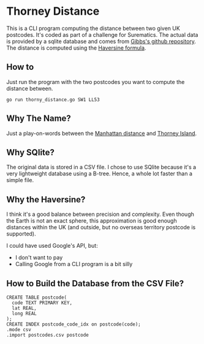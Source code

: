 # Thorney Distance

This is a CLI program computing the distance between two given UK postcodes.
It's coded as part of a challenge for Surematics.
The actual data is provided by a sqlite database and comes from [Gibbs's github repository](https://github.com/Gibbs/uk-postcodes).
The distance is computed using the [Haversine formula](https://en.wikipedia.org/wiki/Haversine_formula).

## How to

Just run the program with the two postcodes you want to compute the distance between.

```
go run thorny_distance.go SW1 LL53
```

## Why The Name?

Just a play-on-words between the [Manhattan distance](https://en.wikipedia.org/wiki/Taxicab_geometry) and [Thorney Island](https://en.wikipedia.org/wiki/Thorney_Island_(London)).

## Why SQlite?

The original data is stored in a CSV file. I chose to use SQlite because it's a
very lightweight database using a B-tree. Hence, a whole lot faster than a
simple file.

## Why the Haversine?

I think it's a good balance between precision and complexity. Even though the
Earth is not an exact sphere, this approximation is good enough distances within
the UK (and outside, but no overseas territory postcode is supported).

I could have used Google's API, but:
- I don't want to pay
- Calling Google from a CLI program is a bit silly

## How to Build the Database from the CSV File?

```
CREATE TABLE postcode(
  code TEXT PRIMARY KEY,
  lat REAL,
  long REAL
);
CREATE INDEX postcode_code_idx on postcode(code);
.mode csv
.import postcodes.csv postcode
```
